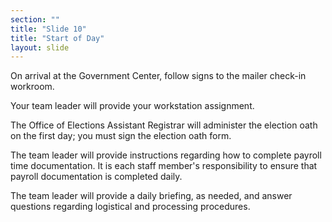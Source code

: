 ```yaml
---
section: ""
title: "Slide 10"
title: "Start of Day"
layout: slide
---
```


On arrival at the Government Center, follow signs to the mailer check-in workroom.

Your team leader will provide your workstation assignment.

The Office of Elections Assistant Registrar will administer the election oath on the first day; you must sign the election oath form.

The team leader will provide instructions regarding how to complete payroll time documentation. It is each staff member's responsibility to ensure that payroll documentation is completed daily.

The team leader will provide a daily briefing, as needed, and answer questions regarding logistical and processing procedures.